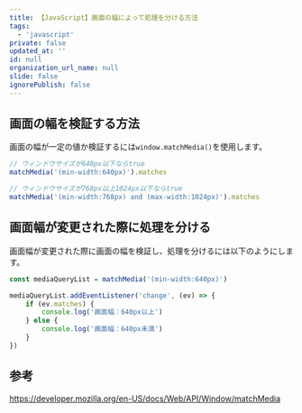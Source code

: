 ```yaml
---
title: 【JavaScript】画面の幅によって処理を分ける方法
tags:
  - 'javascript'
private: false
updated_at: ''
id: null
organization_url_name: null
slide: false
ignorePublish: false
---
```


## 画面の幅を検証する方法

画面の幅が一定の値か検証するには`window.matchMedia()`を使用します。

```javascript
// ウィンドウサイズが640px以下ならtrue
matchMedia('(min-width:640px)').matches

// ウィンドウサイズが768px以上1024px以下ならtrue
matchMedia('(min-width:768px) and (max-width:1024px)').matches
```

## 画面幅が変更された際に処理を分ける

画面幅が変更された際に画面の幅を検証し、処理を分けるには以下のようにします。

```javascript
const mediaQueryList = matchMedia('(min-width:640px)')

mediaQueryList.addEventListener('change', (ev) => {
    if (ev.matches) {
        console.log('画面幅：640px以上')
    } else {
        console.log('画面幅：640px未満')
    }
})
```

## 参考

https://developer.mozilla.org/en-US/docs/Web/API/Window/matchMedia
